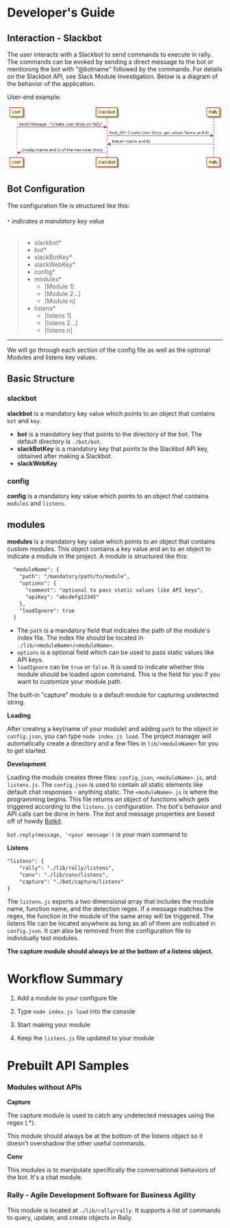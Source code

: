 # Developer's Guide

## Interaction - Slackbot

The user interacts with a Slackbot to send commands to execute in rally. The commands can be evoked by sending a direct message to the bot or mentioning the bot with "@botname" followed by the commands. For details on the Slackbot API, see Slack Module Investigation. Below is a diagram of the behavior of the application.


User-end example:

![diagram](slack-2.png)

## Bot Configuration

The configuration file is structured like this:

###### `*` indicates a mandatory key value

>*   slackbot*
>    * bot*
>    * slackBotKey*
>    * slackWebKey*
>*   config*
>    *  modules*
>       * [Module 1]
>       * [Module 2...]
>       * [Module n]
>    *  listens*
>       * [listens 1]
>       * [listens 2...]
>       * [listens n]

---
We will go through each section of the config file as well as the optional Modules and listens key values.

## Basic Structure

### slackbot

__slackbot__ is a mandatory key value which points to an object that contains `bot` and `key`.

* __bot__ is a mandatory key that points to the directory of the bot. The default directory is `./bot/bot`.
* __slackBotKey__ is a mandatory key that points to the Slackbot API key, obtained after making a Slackbot.
* __slackWebKey__

### config

__config__ is a mandatory key value which points to an object that contains `modules` and `listens`.

## modules
__modules__ is a mandatory key value which points to an object that contains custom modules. This object contains a key value and an to an object to indicate a module in the project. A module is structured like this:

      "moduleName": {
        "path": "/mandatory/path/to/module",
        "options": {
          "comment": "optional to pass static values like API keys",
          "apiKey": "abcdefg12345"
        },
        "loadIgnore": true
      }
* The `path` is a mandatory field that indicates the path of the module's index file. The index file should be located in `./lib/<moduleName>/<moduleName>`.
* `options` is a optional field which can be used to pass static values like API keys.
* `loadIgnore` can be `true` or `false`. It is used to indicate whether this module should be loaded upon command. This is the field for you if you want to customize your module path.

The built-in "capture" module is a default module for capturing undetected string.

__Loading__

After creating a key(name of your module) and adding `path` to the object in `config.json`, you can type `node index.js load`. The project manager will automatically create a directory and a few files in `lib/<moduleName>` for you to get started.

__Development__

Loading the module creates three files: `config.json`, `<moduleName>.js`, and `listens.js`. The `config.json` is used to contain all static elements like default chat responses - anything static. The `<moduleName>.js` is where the programming begins. This file returns an object of functions which gets triggered according to the `listens.js` configuration. The bot's behavior and API calls can be done in here. The bot and message properties are based off of howdy [Botkit](https://howdy.ai/botkit/).

`bot.reply(message, '<your message')` is your main command to

__Listens__

    "listens": {
        "rally": "./lib/rally/listens",
        "conv": "./lib/conv/listens",
        "capture": "./bot/capture/listens"
    }

The `listens.js` exports a two dimensional array that includes the module name, function name, and the detection regex. If a message matches the regex, the function in the module of the same array will be triggered. The listens file can be located anywhere as long as all of them are indicated in `config.json`. It can also be removed from the configuration file to individually test modules.

__The capture module should always be at the bottom of a listens object.__

# Workflow Summary

1. Add a module to your configure file

2. Type `node index.js load` into the console

3. Start making your module

4. Keep the `listens.js` file updated to your module


# Prebuilt API Samples

### Modules without APIs

__Capture__

The capture module is used to catch any undetected messages using the regex (.\*).

This module should always be at the bottom of the listens object so it doesn't overshadow the other useful commands.

__Conv__

This modules is to manipulate specifically the conversational behaviors of the bot. It's a chat module.

### Rally - Agile Development Software for Business Agility

This module is located at `./lib/rally/rally`. It supports a list of commands to query, update, and create objects in Rally.


